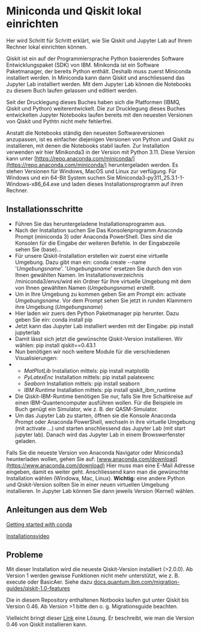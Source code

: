 # Miniconda  und Qiskit lokal einrichten

Her wird Schritt für Schritt erklärt, wie Sie Qiskit und Jupyter Lab auf Ihrem Rechner lokal einrichten können.

Qiskit ist ein auf der Programmiersprache Python basierendes Software Entwicklungspaket (SDK) von IBM. Minikonda ist ein Software Paketmanager, der bereits Python enthält. Deshalb muss zuerst Miniconda installiert werden. In Miniconda kann dann Qiskit und anschliessend das Jupyter Lab installiert werden. Mit dem Jupyter Lab können die Notebooks zu diesem Buch laufen gelassen und editiert werden.

Seit der Drucklegung dieses Buches haben sich die Platformen (IBMQ, Qiskit und Python) weiterentwickelt. Die zur Drucklegung dieses Buches entwickelten Jupyter Notebooks laufen bereits mit den neuesten Versionen von Qiskit und Pythtn nicht mehr fehlerfrei. 

Anstatt die Notebooks ständig den neuesten Softwareversionen anzupassen, ist es einfacher diejenigen Versionen von Python und Qiskit zu installieren, mit denen die Notebooks stabil laufen. Zur Installation verwenden wir hier Minikonda3 in der Version mit Python 3.11. Diese Version kann unter [https://repo.anaconda.com/miniconda/](https://repo.anaconda.com/miniconda/) heruntergeladen werden. Es stehen Versionen für Windows, MacOS und Linux zur verfügung. Für Windows und ein 64-Bit System suchen Sie Miniconda3-py311_25.3.1-1-Windows-x86_64.exe und laden dieses Installationsprogramm auf ihren Rechner.

## Installationsschritte

- Führen Sie das heruntergeladene Installationsprogramm aus.
- Nach der Installation suchen Sie Das Konsolenprogramm Anaconda Prompt (miniconda 3) oder Anaconda PowerShell. Dies sind die Konsolen für die Eingabe der weiteren Befehle. In der Eingabezeile sehen Sie (base)...
- Für unsere Qiskit-Installation erstellen wir zuerst eine virtuelle Umgebung. Dazu gibt man ein: conda create --name  '*Umgebungsname*'.
 '*Umgebungsname*' ersetzen Sie durch den von Ihnen gewählten Namen. Im Installationsverzeichnis /miniconda3/envs/wird ein Ordner für Ihre virtuelle Umgebung mit dem von Ihnen gewählten Namen (*Umgebungsname*) erstellt.
- Um in Ihre Umgebung zu kommen geben Sie am Prompt ein: activate *Umgebungsname*. Vor dem Prompt sehen Sie jetzt in runden Klammern ihre Umgebung (*Umgebungsname*)
- Hier laden wir zuers den Python Paketmanager pip herunter. Dazu geben Sie ein: conda install pip
- Jetzt kann das Jupyter Lab installiert werden mit der Eingabe: pip install jupyterlab
- Damit lässt sich jetzt die gewünschte Qiskit-Version installieren. Wir wählen: pip install qiskit==0.43.1
- Nun benötigen wir noch weitere Module für die verschiedenen Visualisierungen:
-  - *MatPlotLib* Installation mittels: pip install matplotlib
   - *PyLatexEnc* Installation mittels: pip install palatexenc
   - *Seaborn* Installation mittels: pip install seaborn
   - *IBM Runtime* Installation mittels: pip install qiskit_ibm_runtime
- Die Qiskit-IBM-Runtime benötigen Sie nur, falls Sie Ihre Schaltkreise auf einen IBM-Quantencomputer ausführen wollen. Für die Beispiele im Buch genügt ein Simulator, wie z. B. der QASM-Simulator.
- Um das Jupyter Lab zu starten, öffnen sie die Konsole Anaconda Prompt oder Anaconda PowerShell, wechseln in ihre virtuelle Umgebung (mit activate ...) und starten anschliessend das Jupyter Lab (mit start jupyter lab). Danach wird das Jupyter Lab in einem Browswerfenster geladen.

Falls Sie die neueste Version von Anaconda Navigator oder Miniconda3 heunterladen wollen, gehen Sie auf: [www.anaconda.com/download](https://www.anaconda.com/download)
Hier muss man eine E-Mail Adresse eingeben, damit es weiter geht. Anschliessend kann man die gewünschte Installation wählen (Windowa, Mac, Linux).
**Wichtig:** eine andere Python und Qiskit-Version sollten Sie in einer neuen virtuellen Umgebung installieren. In Jupyter Lab können Sie dann jeweils Version (Kernel) wählen.


## Anleitungen aus dem Web

[Getting started with conda](https://docs.conda.io/projects/conda/en/latest/user-guide/getting-started.html)

[Installationsvideo](https://www.anaconda.com/docs/getting-started/miniconda/install)


## Probleme

Mit dieser Installation wird die neueste Qiskit-Version installiert (>2.0.0). Ab Version 1 werden gewisse Funktionen nicht mehr unterstützt, wie z. B. execute oder BasicAer.
Siehe dazu [docs.quantum.ibm.com/migration-guides/qiskit-1.0-features](https://docs.quantum.ibm.com/migration-guides/qiskit-1.0-features)

Die in diesem Repository enthaltenen Notbooks laufen gut unter Qiskit bis Version 0.46. Ab Version >1 bitte den o. g. Migrationsguide beachten.

Vielleicht bringt dieser [Link](https://schrodinteq.github.io/venv/) eine Lösung. Er beschreibt, wie man die Version 0.46 von Qiskit installieren kann.


